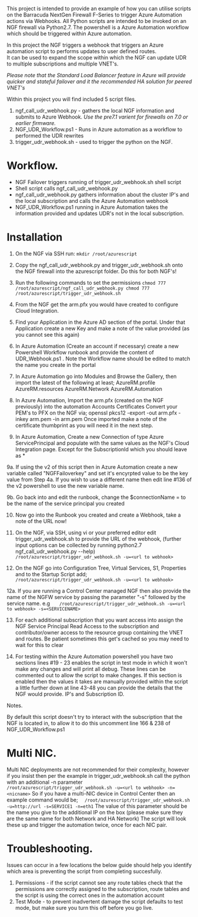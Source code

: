 This project is intended to provide an example of how you can utilise scripts on the Barracuda NextGen Firewall F-Series to trigger Azure
Automation actions via Webhooks. All Python scripts are intended to be invoked on an NGF firewall via Python2.7. 
The powershell is a Azure Automation workflow which should be triggered within Azure automation.

In this project the NGF triggers a webhook that triggers an Azure automation script to performs updates to user defined routes.  
It can be used to expand the scope within which the NGF can update UDR to multiple subscriptions and multiple VNET's.

*Please note that the Standard Load Balancer feature in Azure will provide quicker and stateful failover and it the recommended HA solution for peered VNET's*


Within this project you will find included 5 script files. 

1. ngf_call_udr_webhook.py - gathers the local NGF information and submits to Azure Webhook. *Use the pre7.1 varient for firewalls on 7.0 or earlier firmware.*
2. NGF_UDR_Workflow.ps1  - Runs in Azure automation as a workflow to performed the UDR rewrites
3. trigger_udr_webhook.sh - used to trigger the python on the NGF.

# Workflow.

- NGF Failover triggers running of trigger_udr_webhook.sh shell script
- Shell script calls ngf_call_udr_webhook.py 
- ngf_call_udr_webhook.py  gathers information about the cluster IP's and the local subscription and calls the Azure Automation webhook
- NGF_UDR_Workflow.ps1 running in Azure Automation takes the information provided and updates UDR's not in the local subscription.

# Installation


1. On the NGF via SSH run: 
	`
	mkdir /root/azurescript
	`

2. Copy the ngf_call_udr_webhook.py and trigger_udr_webhook.sh onto the NGF firewall into the azurescript folder. Do this for both NGF's!

3. Run the following commands to set the permissions
	`
	chmod 777 /root/azurescript/ngf_call_udr_webhook.py
	chmod 777 /root/azurescript/trigger_udr_webhook.sh
	`


4. From the NGF get the arm.pfx you would have created to configure Cloud Integration. 
5. Find your Application in the Azure AD section of the portal. Under that Application create a new Key and make a note of the value provided (as you cannot see this again)

6. In Azure Automation (Create an account if necessary) create a new Powershell Workflow runbook and provide the content of UDR_Webhook.ps1 . Note the Workflow name should be edited to match the name you create in the portal
7. In Azure Automation go into Modules and Browse the Gallery, then import the latest of the following at least;
		AzureRM.profile
		AzureRM.resources
		AzureRM.Network
		AzureRM.Automation
8. In Azure Automation, Import the arm.pfx (created on the NGF previously) into the automation Accounts Certificates
	Convert your PEM's to PFX on the NGF via;
	openssl pkcs12 -export -out arm.pfx -inkey arm.pem -in arm.pem 
Once imported make a note of the certificate thumbprint as you will need it in the next step. 

9. In Azure Automation, Create a new Connection of type Azure ServicePrincipal and populate with the same values as the NGF's Cloud Integration page. Except
for the SubscriptionId which you should leave as *

9a. If using the v2 of this script then in Azure Automation create a new variable called "NGFFailoverkey" and set it's encyrpted value to be the key value from Step 4a.
If you wish to use a different name then edit line #136 of the v2 powershell to use the new variable name.

9b. Go back into and edit the runbook, change the $connectionName = to be the name of the service principal you created

10. Now go into the Runbook you created and create a Webhook, take a note of the URL now!

11. On the NGF, via SSH, using vi or your preferred editor edit trigger_udr_webhook.sh to provide the URL of the webhook, 
(further input options can be collected by running python2.7 ngf_call_udr_webhook.py --help)
			`	/root/azurescript/trigger_udr_webhook.sh -u=<url to webhook> `
	
12. On the NGF go into Configuration Tree, Virtual Services, S1, Properties and to the Startup Script add;
	`	/root/azurescript/trigger_udr_webhook.sh -u=<url to webhook> `
	
12a. If you are running a Control Center managed NGF then also provide the name of the NGFW service by passing the parameter "-s" followed by the service name. e.g 
`	/root/azurescript/trigger_udr_webhook.sh -u=<url to webhook> -s=<SERVICENAME>`

13. For each additional subscription that you want access into assign the NGF Service Principal Read Access to the subscription and
 contributor/owner access to the resource group containing the VNET and routes. Be patient sometimes this get's cached so you may need to wait for this to clear
 
14. For testing within the Azure Automation powershell you have two sections lines #19 - 23 enables the script in test mode in which it won't make any changes and will print all debug.
These lines can be commented out to allow the script to make changes. If this section is enabled then the values it takes are manually provided within the script a little further down at line 
43-48 you can provide the details that the NGF would provide. IP's and Subscription ID.  
		

Notes. 

By default this script doesn't try to interact with the subscription that the NGF is located in, to allow it to do this uncomment line 166 & 238 of NGF_UDR_Workflow.ps1

# Multi NIC.

Multi NIC deployments are not recommended for their complexity, however if you insist then per the example in trigger_udr_webhook.sh call the python with an additional -n parameter
`	/root/azurescript/trigger_udr_webhook.sh -u=<url to webhook> -n=<nicname>`
So if you have a multi-NIC device in Control Center then an example command would be;
`	/root/azurescript/trigger_udr_webhook.sh -u=http://url -s=SERVICE1 -n=eth1 `
The value of this parameter should be the name you give to the additional IP on the box (please make sure they are the same name for both Network and HA Network)
The script will look these up and trigger the automation twice, once for each NIC pair. 

# Troubleshooting.
Issues can occur in a few locations the below guide should help you identify which area is preventing the script from completing succesfully. 

1. Permissions - if the script cannot see any route tables check that the permissions are correctly assigned to the subscription, route tables and the script is using the correct ones in the automation account
2. Test Mode - to prevent inadvertent damage the script defaults to test mode, but make sure you turn this off before you go live.
